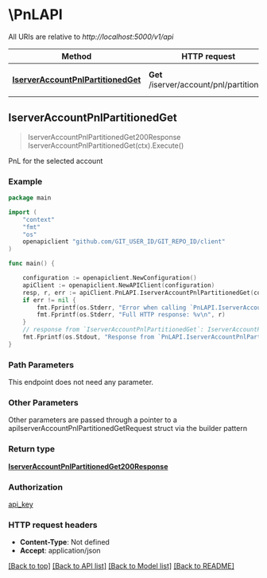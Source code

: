 # \PnLAPI

All URIs are relative to *http://localhost:5000/v1/api*

Method | HTTP request | Description
------------- | ------------- | -------------
[**IserverAccountPnlPartitionedGet**](PnLAPI.md#IserverAccountPnlPartitionedGet) | **Get** /iserver/account/pnl/partitioned | PnL for the selected account



## IserverAccountPnlPartitionedGet

> IserverAccountPnlPartitionedGet200Response IserverAccountPnlPartitionedGet(ctx).Execute()

PnL for the selected account



### Example

```go
package main

import (
	"context"
	"fmt"
	"os"
	openapiclient "github.com/GIT_USER_ID/GIT_REPO_ID/client"
)

func main() {

	configuration := openapiclient.NewConfiguration()
	apiClient := openapiclient.NewAPIClient(configuration)
	resp, r, err := apiClient.PnLAPI.IserverAccountPnlPartitionedGet(context.Background()).Execute()
	if err != nil {
		fmt.Fprintf(os.Stderr, "Error when calling `PnLAPI.IserverAccountPnlPartitionedGet``: %v\n", err)
		fmt.Fprintf(os.Stderr, "Full HTTP response: %v\n", r)
	}
	// response from `IserverAccountPnlPartitionedGet`: IserverAccountPnlPartitionedGet200Response
	fmt.Fprintf(os.Stdout, "Response from `PnLAPI.IserverAccountPnlPartitionedGet`: %v\n", resp)
}
```

### Path Parameters

This endpoint does not need any parameter.

### Other Parameters

Other parameters are passed through a pointer to a apiIserverAccountPnlPartitionedGetRequest struct via the builder pattern


### Return type

[**IserverAccountPnlPartitionedGet200Response**](IserverAccountPnlPartitionedGet200Response.md)

### Authorization

[api_key](../README.md#api_key)

### HTTP request headers

- **Content-Type**: Not defined
- **Accept**: application/json

[[Back to top]](#) [[Back to API list]](../README.md#documentation-for-api-endpoints)
[[Back to Model list]](../README.md#documentation-for-models)
[[Back to README]](../README.md)

